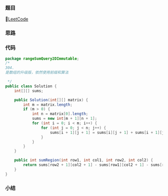 ### 题目

🔗[LeetCode](https://leetcode-cn.com/problems/range-sum-query-2d-immutable/)

### 思路

### 代码

```java
package rangeSumQuery2DImmutable;
/*
304.
是数组的升级版，依然使用前缀和算法

 */
public class Solution {
    int[][] sums;

    public Solution(int[][] matrix) {
        int m = matrix.length;
        if (m > 0) {
            int n = matrix[0].length;
            sums = new int[m + 1][n + 1];
            for (int i = 0; i < m; i++) {
                for (int j = 0; j < n; j++) {
                    sums[i + 1][j + 1] = sums[i][j + 1] + sums[i + 1][j] - sums[i][j] + matrix[i][j];
                }
            }
        }
    }

    public int sumRegion(int row1, int col1, int row2, int col2) {
        return sums[row2 + 1][col2 + 1] - sums[row1][col2 + 1] - sums[row2 + 1][col1] + sums[row1][col1];
    }
}
```

### 

### 小结